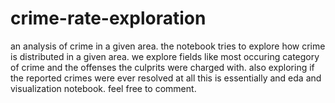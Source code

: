 # crime-rate-exploration
an analysis of crime in a given area.
the notebook tries to explore how crime is distributed in a given area.
we explore fields like most occuring category of crime and the offenses the culprits were charged with.
also exploring if the reported crimes were ever resolved at all
this is essentially and eda and visualization notebook.
feel free to comment.
